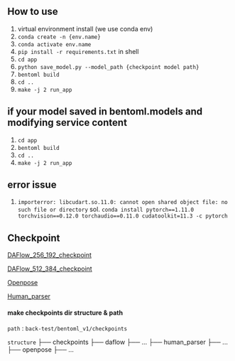 ## How to use

1. virtual environment install (we use conda env)
2. `conda create -n {env.name}`
3. `conda activate env.name`
4. `pip install -r requirements.txt` in shell
5. `cd app`
6. `python save_model.py --model_path {checkpoint model path}`
7. `bentoml build`
8. `cd ..`
9. `make -j 2 run_app`

## if your model saved in bentoml.models and modifying service content

1. `cd app`
2. `bentoml build`
3. `cd ..`
4. `make -j 2 run_app`

## error issue
1. `importerror: libcudart.so.11.0: cannot open shared object file: no such file or directory`
sol. `conda install pytorch==1.11.0 torchvision==0.12.0 torchaudio==0.11.0 cudatoolkit=11.3 -c pytorch`

## Checkpoint

[DAFlow_256_192_checkpoint](https://www.dropbox.com/s/lc90lac0ha135op/038_model_all_256_part2.pt?dl=0)

[DAFlow_512_384_checkpoint](https://www.dropbox.com/s/kg9e0m6sr2j3fp0/003_allbody_512_upscale_low_lr.pt?dl=0)

[Openpose](https://www.dropbox.com/sh/7xbup2qsn7vvjxo/AABWFksdlgOMXR_r5v3RwKRYa?dl=0)

[Human_parser](https://drive.google.com/u/0/uc?id=1k4dllHpu0bdx38J7H28rVVLpU-kOHmnH&export=download)

#### make checkpoints dir structure & path
`path` : `back-test/bentoml_v1/checkpoints`

`structure`
├── checkpoints
    ├── daflow
        ├── ...
    ├── human_parser
        ├── ...
    ├── openpose
        ├── ...